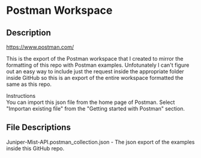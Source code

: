 # Postman Workspace #

## Description ##

<https://www.postman.com/>

This is the export of the Postman workspace that I created to mirror the formatting of this repo with Postman examples. Unfotunately I can't figure out an easy way to include just the request inside the appropriate folder inside GitHub so this is an export of the entire workspace formatted the same as this repo.  

Instructions  
You can import this json file from the home page of Postman. Select "Importan existing file" from the "Getting started with Postman" section.  

## File Descriptions ##

Juniper-Mist-API.postman_collection.json - The json export of the examples inside this GitHub repo.  
